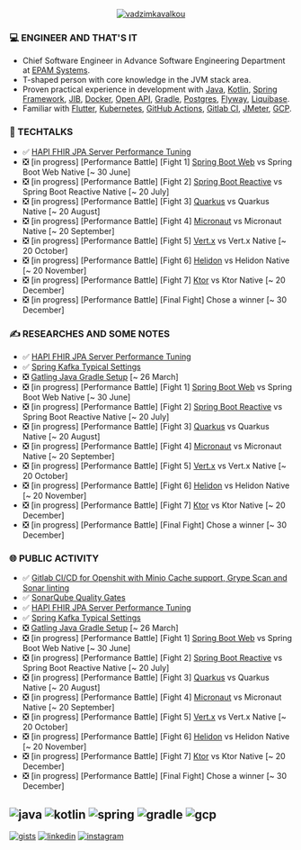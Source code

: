 <p align="center"><a href="https://github.com/fragaly" target="blank"><img align="center" src="https://github-readme-stats.vercel.app/api?username=fragaly&theme=dark&show_icons=true&count_private=true&include_all_commits=true" alt="vadzimkavalkou" /></a></p>

### 💻 ENGINEER AND THAT'S IT

*  Chief Software Engineer in Advance Software Engineering Department at [EPAM Systems](http://epam.com/).
*  T-shaped person with core knowledge in the JVM stack area. 
*  Proven practical experience in development with [Java](https://www.java.com/en/), [Kotlin](https://kotlinlang.org/), [Spring Framework](https://spring.io/projects/spring-boot), [JIB](https://github.com/GoogleContainerTools/jib), [Docker](https://www.docker.com/), [Open API](https://www.openapis.org/), [Gradle](https://gradle.org/), [Postgres](https://www.postgresql.org/), [Flyway](https://flywaydb.org/), [Liquibase](https://www.liquibase.org/).
*  Familiar with [Flutter](https://flutter.dev/), [Kubernetes](https://kubernetes.io/docs/concepts/overview/what-is-kubernetes/), [GitHub Actions](https://github.com/features/actions), [Gitlab CI](https://docs.gitlab.com/ee/ci/), [JMeter](https://jmeter.apache.org/), [GCP](https://cloud.google.com/gcp/).

### 🎥 TECHTALKS

* ✅	[HAPI FHIR JPA Server Performance Tuning](https://wearecommunity.io/events/aen-meetup-performance-investigations-hapi-fhir-jpa-server-tuning/talks/16982)
* ❎ [in progress] [Performance Battle] [Fight 1] [Spring Boot Web](https://docs.spring.io/spring-framework/docs/current/reference/html/web.html) vs Spring Boot Web Native [~ 30 June]
* ❎ [in progress] [Performance Battle] [Fight 2] [Spring Boot Reactive](https://docs.spring.io/spring-framework/docs/current/reference/html/web-reactive.html) vs Spring Boot Reactive Native [~ 20 July]
* ❎ [in progress] [Performance Battle] [Fight 3] [Quarkus](https://quarkus.io/) vs Quarkus Native [~ 20 August]
* ❎ [in progress] [Performance Battle] [Fight 4] [Micronaut](https://micronaut.io/) vs Micronaut Native [~ 20 September]
* ❎ [in progress] [Performance Battle] [Fight 5] [Vert.x](https://vertx.io/) vs Vert.x Native [~ 20 October]
* ❎ [in progress] [Performance Battle] [Fight 6] [Helidon](https://helidon.io/) vs Helidon Native [~ 20 November]
* ❎ [in progress] [Performance Battle] [Fight 7] [Ktor](https://ktor.io/) vs Ktor Native [~ 20 December]
* ❎ [in progress] [Performance Battle] [Final Fight] Chose a winner [~ 30 December]

### ✍️ RESEARCHES AND SOME NOTES

* ✅	[HAPI FHIR JPA Server Performance Tuning](https://github.com/fragaLY/blog/blob/main/hapi-fhir-jpaserver/HAPI-FHIR-JPASERVER.md)
* ✅	[Spring Kafka Typical Settings](https://github.com/fragaLY/blog/blob/main/spring-kafka/SPRING-KAFKA-TYPICAL-SETTINGS.md)
* ❎ [Gatling Java Gradle Setup]() [~ 26 March]
* ❎ [in progress] [Performance Battle] [Fight 1] [Spring Boot Web](https://docs.spring.io/spring-framework/docs/current/reference/html/web.html) vs Spring Boot Web Native [~ 30 June]
* ❎ [in progress] [Performance Battle] [Fight 2] [Spring Boot Reactive](https://docs.spring.io/spring-framework/docs/current/reference/html/web-reactive.html) vs Spring Boot Reactive Native [~ 20 July]
* ❎ [in progress] [Performance Battle] [Fight 3] [Quarkus](https://quarkus.io/) vs Quarkus Native [~ 20 August]
* ❎ [in progress] [Performance Battle] [Fight 4] [Micronaut](https://micronaut.io/) vs Micronaut Native [~ 20 September]
* ❎ [in progress] [Performance Battle] [Fight 5] [Vert.x](https://vertx.io/) vs Vert.x Native [~ 20 October]
* ❎ [in progress] [Performance Battle] [Fight 6] [Helidon](https://helidon.io/) vs Helidon Native [~ 20 November]
* ❎ [in progress] [Performance Battle] [Fight 7] [Ktor](https://ktor.io/) vs Ktor Native [~ 20 December]
* ❎ [in progress] [Performance Battle] [Final Fight] Chose a winner [~ 30 December]

### 🌐 PUBLIC ACTIVITY

* ✅	[Gitlab CI/CD for Openshit with Minio Cache support, Grype Scan and Sonar linting](https://www.linkedin.com/posts/vadzimkavalkou_gitlab-cicd-for-openshit-with-minio-cache-activity-6925076570030137344-7hw1?utm_source=linkedin_share&utm_medium=member_desktop_web)
* ✅	[SonarQube Quality Gates](https://www.linkedin.com/posts/vadzimkavalkou_quality-sonarqube-pipeline-activity-6927978778790879232-NjO8?utm_source=linkedin_share&utm_medium=member_desktop_web)
* ✅	[HAPI FHIR JPA Server Performance Tuning](https://www.linkedin.com/posts/vadzimkavalkou_github-fragalyblog-my-technical-investigations-activity-6930854021268131840-RXhV?utm_source=linkedin_share&utm_medium=member_desktop_web)
* ✅ [Spring Kafka Typical Settings](https://www.linkedin.com/posts/vadzimkavalkou_github-fragalyblog-my-technical-investigations-activity-6933311242644152320-h1hN?utm_source=linkedin_share&utm_medium=member_desktop_web)
* ❎ [Gatling Java Gradle Setup]() [~ 26 March]
* ❎ [in progress] [Performance Battle] [Fight 1] [Spring Boot Web](https://docs.spring.io/spring-framework/docs/current/reference/html/web.html) vs Spring Boot Web Native [~ 30 June]
* ❎ [in progress] [Performance Battle] [Fight 2] [Spring Boot Reactive](https://docs.spring.io/spring-framework/docs/current/reference/html/web-reactive.html) vs Spring Boot Reactive Native [~ 20 July]
* ❎ [in progress] [Performance Battle] [Fight 3] [Quarkus](https://quarkus.io/) vs Quarkus Native [~ 20 August]
* ❎ [in progress] [Performance Battle] [Fight 4] [Micronaut](https://micronaut.io/) vs Micronaut Native [~ 20 September]
* ❎ [in progress] [Performance Battle] [Fight 5] [Vert.x](https://vertx.io/) vs Vert.x Native [~ 20 October]
* ❎ [in progress] [Performance Battle] [Fight 6] [Helidon](https://helidon.io/) vs Helidon Native [~ 20 November]
* ❎ [in progress] [Performance Battle] [Fight 7] [Ktor](https://ktor.io/) vs Ktor Native [~ 20 December]
* ❎ [in progress] [Performance Battle] [Final Fight] Chose a winner [~ 30 December]

![java](https://img.shields.io/static/v1?logo=java&style=for-the-badge&label=java&message=advanced)
![kotlin](https://img.shields.io/static/v1?logo=kotlin&style=for-the-badge&label=kotlin&message=intermediate)
![spring](https://img.shields.io/static/v1?logo=spring&style=for-the-badge&label=spring&message=advanced)
![gradle](https://img.shields.io/static/v1?logo=gradle&style=for-the-badge&label=gradle&message=intermediate)
![gcp](https://img.shields.io/static/v1?logo=googlecloud&style=for-the-badge&label=GCP&message=intermediate)
-------------
[ ![gists](https://img.shields.io/static/v1?logo=github&style=for-the-badge&label=gists&message=fragaLY)](https://gist.github.com/fragaLY)
[ ![linkedin](https://img.shields.io/static/v1?logo=linkedin&style=for-the-badge&label=linkedin&message=vadzimkavalkou)](https://www.linkedin.com/in/vadzimkavalkou/)
[ ![instagram](https://img.shields.io/static/v1?logo=instagram&style=for-the-badge&label=instagram&message=marnotrawny.syn)](https://www.instagram.com/marnotrawny.syn/)
